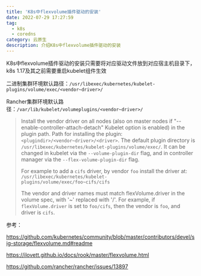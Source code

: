 ```yaml
---
title: 'K8s中flexvolume插件驱动的安装'
date: 2022-07-29 17:27:59
tag:
  - k8s
  - coredns
category: 云原生
description: 介绍K8s中flexvolume插件驱动的安装
---
```


K8s中flexvolume插件驱动的安装只需要将对应驱动文件放到对应宿主机目录下，k8s 1.17及其之前需要重启kubelet组件生效

二进制集群环境默认路径：`/usr/libexec/kubernetes/kubelet-plugins/volume/exec/<vendor~driver>/`

Rancher集群环境默认路径：`/var/lib/kubelet/volumeplugins/<vendor~driver>/`

> Install the vendor driver on all nodes (also on master nodes if "--enable-controller-attach-detach" Kubelet option is enabled) in the plugin path. Path for installing the plugin: `<plugindir>/<vendor~driver>/<driver>`. The default plugin directory is `/usr/libexec/kubernetes/kubelet-plugins/volume/exec/`. It can be changed in kubelet via the `--volume-plugin-dir` flag, and in controller manager via the `--flex-volume-plugin-dir` flag.
>
> For example to add a `cifs` driver, by vendor `foo` install the driver at: `/usr/libexec/kubernetes/kubelet-plugins/volume/exec/foo~cifs/cifs`
>
> The vendor and driver names must match flexVolume.driver in the volume spec, with '~' replaced with '/'. For example, if `flexVolume.driver` is set to `foo/cifs`, then the vendor is `foo`, and driver is `cifs`.

参考：

<https://github.com/kubernetes/community/blob/master/contributors/devel/sig-storage/flexvolume.md#readme>

<https://ilovett.github.io/docs/rook/master/flexvolume.html>

<https://github.com/rancher/rancher/issues/13897>

